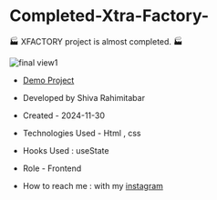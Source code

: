 # Completed-Xtra-Factory-
🏭 XFACTORY project is almost completed.  🏭


![final view1](https://github.com/user-attachments/assets/c4dae61e-922a-43b9-91cd-3e60604385ac)



- [Demo Project](https://rahimitabarshiva.github.io/Completed-Xtra-Factory-/)

- Developed by Shiva Rahimitabar

- Created - 2024-11-30

- Technologies Used - Html , css 

- Hooks Used : useState 

- Role - Frontend

- How to reach me : with my [instagram](https://www.instagram.com/shiva.rahimitabar.dev) 
